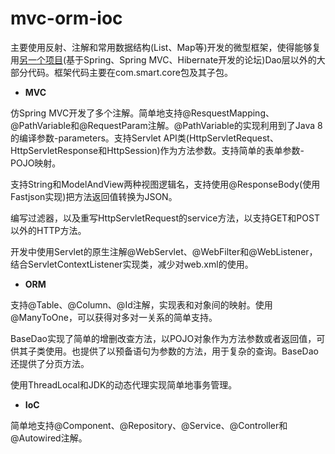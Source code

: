 # mvc-orm-ioc

主要使用反射、注解和常用数据结构(List、Map等)开发的微型框架，使得能够复用[另一个项目](https://github.com/EugeneYoung1515/zero-xml-forum)(基于Spring、Spring MVC、Hibernate开发的论坛)Dao层以外的大部分代码。框架代码主要在com.smart.core包及其子包。  

- **MVC**

仿Spring MVC开发了多个注解。简单地支持@ResquestMapping、@PathVariable和@RequestParam注解。@PathVariable的实现利用到了Java 8的编译参数-parameters。支持Servlet API类(HttpServletRequest、HttpServletResponse和HttpSession)作为方法参数。支持简单的表单参数-POJO映射。  

支持String和ModelAndView两种视图逻辑名，支持使用@ResponseBody(使用Fastjson实现)把方法返回值转换为JSON。  

编写过滤器，以及重写HttpServletRequest的service方法，以支持GET和POST以外的HTTP方法。  

开发中使用Servlet的原生注解@WebServlet、@WebFilter和@WebListener，结合ServletContextListener实现类，减少对web.xml的使用。  

- **ORM**

支持@Table、@Column、@Id注解，实现表和对象间的映射。使用@ManyToOne，可以获得对多对一关系的简单支持。  

BaseDao实现了简单的增删改查方法，以POJO对象作为方法参数或者返回值，可供其子类使用。也提供了以预备语句为参数的方法，用于复杂的查询。BaseDao还提供了分页方法。  

使用ThreadLocal和JDK的动态代理实现简单地事务管理。  

- **IoC**

简单地支持@Component、@Repository、@Service、@Controller和@Autowired注解。